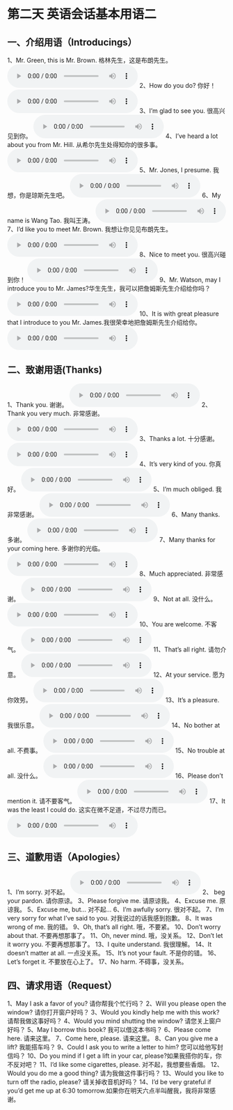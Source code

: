 # 第二天 英语会话基本用语二

## 一、介绍用语（Introducings）

1、Mr. Green, this is Mr. Brown. 格林先生，这是布朗先生。
<audio src="/audio/class1/02-01-01.mp3" controls="true"></audio>
2、How do you do? 你好！
<audio src="/audio/class1/02-01-02.mp3" controls="true"></audio>
3、I’m glad to see you. 很高兴见到你。
<audio src="/audio/class1/02-01-03.mp3" controls="true"></audio>
4、I’ve heard a lot about you from Mr. Hill. 从希尔先生处得知你的很多事。
<audio src="/audio/class1/02-01-04.mp3" controls="true"></audio>
5、Mr. Jones, I presume. 我想，你是琼斯先生吧。
<audio src="/audio/class1/02-01-05.mp3" controls="true"></audio>
6、My name is Wang Tao. 我叫王涛。
<audio src="/audio/class1/02-01-06.mp3" controls="true"></audio>
7、I’d like you to meet Mr. Brown. 我想让你见见布朗先生。
<audio src="/audio/class1/02-01-07.mp3" controls="true"></audio>
8、Nice to meet you. 很高兴碰到你！
<audio src="/audio/class1/02-01-08.mp3" controls="true"></audio>
9、Mr. Watson, may I introduce you to Mr. James?华生先生，我可以把詹姆斯先生介绍给你吗？
<audio src="/audio/class1/02-01-09.mp3" controls="true"></audio>
10、It is with great pleasure that I introduce to you Mr. James.我很荣幸地把詹姆斯先生介绍给你。
<audio src="/audio/class1/02-01-10.mp3" controls="true"></audio>

## 二、致谢用语(Thanks)

1、Thank you. 谢谢。
<audio src="/audio/class1/02-02-01.mp3" controls="true"></audio>
2、Thank you very much. 非常感谢。
<audio src="/audio/class1/02-02-02.mp3" controls="true"></audio>
3、Thanks a lot. 十分感谢。
<audio src="/audio/class1/02-02-03.mp3" controls="true"></audio>
4、It’s very kind of you. 你真好。
<audio src="/audio/class1/02-02-04.mp3" controls="true"></audio>
5、I’m much obliged. 我非常感谢。
<audio src="/audio/class1/02-02-05.mp3" controls="true"></audio>
6、Many thanks. 多谢。
<audio src="/audio/class1/02-02-06.mp3" controls="true"></audio>
7、Many thanks for your coming here. 多谢你的光临。
<audio src="/audio/class1/02-02-07.mp3" controls="true"></audio>
8、Much appreciated. 非常感谢。
<audio src="/audio/class1/02-02-08.mp3" controls="true"></audio>
9、Not at all. 没什么。
<audio src="/audio/class1/02-02-09.mp3" controls="true"></audio>
10、You are welcome. 不客气。
<audio src="/audio/class1/02-02-10.mp3" controls="true"></audio>
11、That’s all right. 请勿介意。
<audio src="/audio/class1/02-02-11.mp3" controls="true"></audio>
12、At your service. 愿为你效劳。
<audio src="/audio/class1/02-02-12.mp3" controls="true"></audio>
13、It’s a pleasure. 我很乐意。
<audio src="/audio/class1/02-02-13.mp3" controls="true"></audio>
14、No bother at all. 不费事。
<audio src="/audio/class1/02-02-14.mp3" controls="true"></audio>
15、No trouble at all. 没什么。
<audio src="/audio/class1/02-02-15.mp3" controls="true"></audio>
16、Please don’t mention it. 请不要客气。
<audio src="/audio/class1/02-02-16.mp3" controls="true"></audio>
17、It was the least I could do. 这实在微不足道，不过尽力而已。
<audio src="/audio/class1/02-02-17.mp3" controls="true"></audio>

## 三、道歉用语（Apologies）

1、I’m sorry. 对不起。
<audio src="/audio/class1/02-03-01.mp3" controls="true"></audio>
2、 beg your pardon. 请你原谅。
3、Please forgive me. 请原谅我。
4、Excuse me. 原谅我。
5、Excuse me, but… 对不起…
6、I’m awfully sorry. 很对不起。
7、I’m very sorry for what I’ve said to you. 对我说过的话我感到抱歉。
8、It was wrong of me. 我的错。
9、Oh, that’s all right. 哦，不要紧。
10、Don’t worry about that. 不要再想那事了。
11、Oh, never mind. 哦，没关系。
12、Don’t let it worry you. 不要再想那事了。
13、I quite understand. 我很理解。
14、It doesn’t matter at all. 一点没关系。
15、It’s not your fault. 不是你的错。
16、Let’s forget it. 不要放在心上了。
17、No harm. 不碍事，没关系。

## 四、请求用语（Request）

1、May I ask a favor of you? 请你帮我个忙行吗？
2、Will you please open the window? 请你打开窗户好吗？
3、Would you kindly help me with this work? 请帮我做这事好吗？
4、Would you mind shutting the window? 请您关上窗户好吗？
5、May I borrow this book? 我可以借这本书吗？
6、Please come here. 请来这里。
7、Come here, please. 请来这里。
8、Can you give me a lift? 我能搭车吗？
9、Could I ask you to write a letter to him? 您可以给他写封信吗？
10、Do you mind if I get a lift in your car, please?如果我搭你的车，你不反对吧？
11、I’d like some cigarettes, please. 对不起，我想要些香烟。
12、Would you do me a good thing? 请为我做这件事行吗？
13、Would you like to turn off the radio, please? 请关掉收音机好吗？
14、I’d be very grateful if you’d get me up at 6:30 tomorrow.如果你在明天六点半叫醒我，我将非常感谢。

